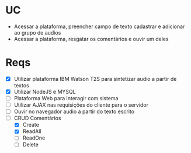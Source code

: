 # UC
- Acessar a plataforma, preencher campo de texto cadastrar e adicionar ao grupo de audios
- Acessar a plataforma, resgatar os comentários e ouvir um deles
# Reqs
- [x] Utilizar plataforma IBM Watson T2S para sintetizar audio a partir de textos
- [X] Utilizar NodeJS e MYSQL
- [ ] Plataforma Web para interagir com sistema
- [ ] Utilizar AJAX nas requisições do cliente para o servidor
- [ ] Ouvir no navegador audio a partir do texto escrito
- [ ] CRUD Comentários
  - [X] Create
  - [X] ReadAll
  - [ ] ReadOne
  - [ ] Delete
